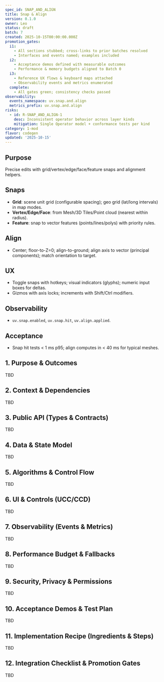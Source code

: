 ```yaml
---
spec_id: SNAP_AND_ALIGN
title: Snap & Align
version: 0.1.0
owner: Leo
status: draft
batch: 7
created: 2025-10-15T00:00:00.000Z
promotion_gates:
  i1:
    - All sections stubbed; cross-links to prior batches resolved
    - Interfaces and events named; examples included
  i2:
    - Acceptance demos defined with measurable outcomes
    - Performance & memory budgets aligned to Batch 0
  i3:
    - Reference UX flows & keyboard maps attached
    - Observability events and metrics enumerated
  complete:
    - All gates green; consistency checks passed
observability:
  events_namespace: uv.snap.and.align
  metrics_prefix: uv.snap.and.align
risks:
  - id: R-SNAP_AND_ALIGN-1
    desc: Inconsistent operator behavior across layer kinds
    mitigation: Single Operator model + conformance tests per kind
category: 1-mod
flavor: codegen
updated: '2025-10-15'
---
```


## Purpose
Precise edits with grid/vertex/edge/face/feature snaps and alignment helpers.

## Snaps
- **Grid**: scene unit grid (configurable spacing); geo grid (lat/long intervals) in map modes.
- **Vertex/Edge/Face**: from Mesh/3D Tiles/Point cloud (nearest within radius). 
- **Feature**: snap to vector features (points/lines/polys) with priority rules.

## Align
- Center; floor-to-Z=0; align-to-ground; align axis to vector (principal components); match orientation to target.

## UX
- Toggle snaps with hotkeys; visual indicators (glyphs); numeric input boxes for deltas.
- Gizmos with axis locks; increments with Shift/Ctrl modifiers.

## Observability
- `uv.snap.enabled`, `uv.snap.hit`, `uv.align.applied`.

## Acceptance
- Snap hit tests < 1 ms p95; align computes in < 40 ms for typical meshes.

## 1. Purpose & Outcomes
TBD


## 2. Context & Dependencies
TBD


## 3. Public API (Types & Contracts)
TBD


## 4. Data & State Model
TBD


## 5. Algorithms & Control Flow
TBD


## 6. UI & Controls (UCC/CCD)
TBD


## 7. Observability (Events & Metrics)
TBD


## 8. Performance Budget & Fallbacks
TBD


## 9. Security, Privacy & Permissions
TBD


## 10. Acceptance Demos & Test Plan
TBD


## 11. Implementation Recipe (Ingredients & Steps)
TBD


## 12. Integration Checklist & Promotion Gates
TBD
